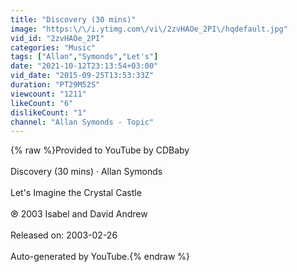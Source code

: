 ```yaml
---
title: "Discovery (30 mins)"
image: "https:\/\/i.ytimg.com\/vi\/2zvHAOe_2PI\/hqdefault.jpg"
vid_id: "2zvHAOe_2PI"
categories: "Music"
tags: ["Allan","Symonds","Let's"]
date: "2021-10-12T23:13:54+03:00"
vid_date: "2015-09-25T13:53:33Z"
duration: "PT29M52S"
viewcount: "1211"
likeCount: "6"
dislikeCount: "1"
channel: "Allan Symonds - Topic"
---
```

{% raw %}Provided to YouTube by CDBaby<br /><br />Discovery (30 mins) · Allan Symonds<br /><br />Let's Imagine the Crystal Castle<br /><br />℗ 2003 Isabel and David Andrew<br /><br />Released on: 2003-02-26<br /><br />Auto-generated by YouTube.{% endraw %}
